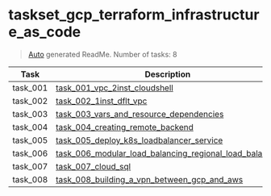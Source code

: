 # taskset_gcp_terraform_infrastructure_as_code

> [Auto](https://github.com/codeaprendiz/learn_fullstack/blob/main/home/php/intermediate/taskset_intermediate_php/task_004_createGlobalMarkdownTable/generate-readme.php) generated ReadMe. Number of tasks: 8

| Task     | Description                                                                                                                                                   |
|----------|---------------------------------------------------------------------------------------------------------------------------------------------------------------|
| task_001 | [task_001_vpc_2inst_cloudshell](taskset_gcp_terraform_infrastructure_as_code/task_001_vpc_2inst_cloudshell)                                                   |
| task_002 | [task_002_1inst_dflt_vpc](taskset_gcp_terraform_infrastructure_as_code/task_002_1inst_dflt_vpc)                                                               |
| task_003 | [task_003_vars_and_resource_dependencies](taskset_gcp_terraform_infrastructure_as_code/task_003_vars_and_resource_dependencies)                               |
| task_004 | [task_004_creating_remote_backend](taskset_gcp_terraform_infrastructure_as_code/task_004_creating_remote_backend)                                             |
| task_005 | [task_005_deploy_k8s_loadbalancer_service](taskset_gcp_terraform_infrastructure_as_code/task_005_deploy_k8s_loadbalancer_service)                             |
| task_006 | [task_006_modular_load_balancing_regional_load_balancer](taskset_gcp_terraform_infrastructure_as_code/task_006_modular_load_balancing_regional_load_balancer) |
| task_007 | [task_007_cloud_sql](taskset_gcp_terraform_infrastructure_as_code/task_007_cloud_sql)                                                                         |
| task_008 | [task_008_building_a_vpn_between_gcp_and_aws](taskset_gcp_terraform_infrastructure_as_code/task_008_building_a_vpn_between_gcp_and_aws)                       |
